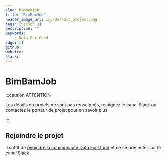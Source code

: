 ```yaml
---
slug: bimbamjob
title: "BimBamJob"
header_image_url: img/default_project.png
tags: [Saison 3]
description: ""
keywords:
    - Data For Good
sdgs: []
github: 
website: 
slack: 
---
```


# BimBamJob

:::caution ATTENTION

Les détails du projets ne sont pas renseignés, rejoignez le canal Slack ou contactez le porteur de projet pour en savoir plus.

:::


## Rejoindre le projet
Il suffit de [rejoindre la communauté Data For Good](/join) et de se présenter sur le canal Slack 

